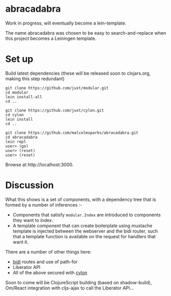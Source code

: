 # abracadabra

Work in progress, will eventually become a lein-template.

The name abracadabra was chosen to be easy to search-and-replace when
this project becomes a Leiningen template.

# Set up

Build latest dependencies (these will be released soon to clojars.org, making this step redundant)

    git clone https://github.com/juxt/modular.git
    cd modular
    lein install-all
    cd ..

    git clone https://github.com/juxt/cylon.git
    cd cylon
    lein install
    cd ..

    git clone https://github.com/malcolmsparks/abracadabra.git
    cd abracadabra
    lein repl
    user> (go)
    user> (reset)
    user> (reset)

Browse at http://localhost:3000.

# Discussion

What this shows is a set of components, with a dependency tree that is formed by a number of inferences :-

* Components that satisfy `modular.Index` are introduced to components they want to index.
* A template component that can create boilerplate using mustache template is injected between the webserver and the bidi router, such that a template function is available on the request for handlers that want it.

There are a number of other things here:

* [bidi](https://github.com/juxt/bidi.git) routes and use of path-for
* Liberator API
* All of the above secured with [cylon](https://github.com/juxt/cylon.git)

Soon to come will be ClojureScript building (based on shadow-build), Om/React integration with cljs-ajax to call the Liberator API...
